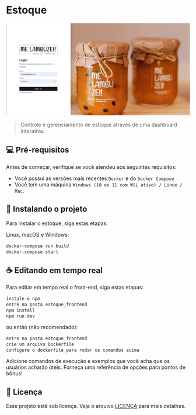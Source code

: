 # Estoque

<img src="printscreen.png" alt="Projeto">

> Controle e gerenciamento de estoque através de uma dashboard interativa.


## 💻 Pré-requisitos

Antes de começar, verifique se você atendeu aos seguintes requisitos:

- Você possui as versões mais recentes `Docker` e do `Docker Compose` 
- Você tem uma máquina `Windows (10 ou 11 com WSL ativo) / Linux / Mac`.

## 🚀 Instalando o projeto

Para instalar o estoque, siga estas etapas:

Linux, macOS e Windows:

```
docker-compose run build
docker-compose start
```

## ☕ Editando em tempo real 

Para editar em tempo real o front-end, siga estas etapas:

```
instale o npm
entre na pasta estoque_frontend
npm install
npm run dev
```

ou então (não recomendado):
```
entre na pasta estoque_frontend
crie um arquivo Dockerfile
configure o dockerfile para rodar os comandos acima
```

Adicione comandos de execução e exemplos que você acha que os usuários acharão úteis. Forneça uma referência de opções
para pontos de bônus!

## 📝 Licença

Esse projeto está sob licença. Veja o arquivo [LICENÇA](LICENSE) para mais detalhes.